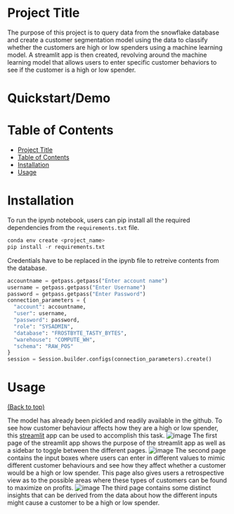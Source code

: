 # Project Title
The purpose of this project is to query data from the snowflake database and create a customer segmentation model using the data to classify whether the customers are high or low spenders using a machine learning model. A streamlit app is then created, revolving around the machine learning model that allows users to enter specific customer behaviors to see if the customer is a high or low spender.
# Quickstart/Demo

# Table of Contents

- [Project Title](#project-title)
- [Table of Contents](#table-of-contents)
- [Installation](#installation)
- [Usage](#usage)

# Installation
To run the ipynb notebook, users can pip install all the required dependencies from the ```requirements.txt``` file.
```py
conda env create <project_name>
pip install -r requirements.txt
```

Credentials have to be replaced in the ipynb file to retreive contents from the database.
```py
accountname = getpass.getpass("Enter account name")
username = getpass.getpass("Enter Username")
password = getpass.getpass("Enter Password")
connection_parameters = {
  "account": accountname,
  "user": username,
  "password": password,
  "role": "SYSADMIN",
  "database": "FROSTBYTE_TASTY_BYTES",
  "warehouse": "COMPUTE_WH",
  "schema": "RAW_POS"
}
session = Session.builder.configs(connection_parameters).create()
```

# Usage
[(Back to top)](#table-of-contents)

The model has already been pickled and readily available in the github. To see how customer behaviour affects how they are a high or low spender, this [streamlit](https://appasgjevan-m6wynvdt6f62d3xd2x28em.streamlit.app/) app can be used to accomplish this task. 
![image](https://github.com/JevTeo123/streamlit_asg_Jevan/assets/123255675/59ce2195-9019-44d4-8990-78ca09ead525)
The first page of the streamlit app shows the purpose of the streamlit app as well as a sidebar to toggle between the different pages.
![image](https://github.com/JevTeo123/streamlit_asg_Jevan/assets/123255675/af16a723-3212-49cb-adfe-29b8f76bd1be)
The second page contains the input boxes where users can enter in different values to mimic different customer behaviours and see how they affect whether a customer would be a high or low spender. This page also gives users a retrospective view as to the possible areas where these types of customers can be found to maximize on profits.
![image](https://github.com/JevTeo123/streamlit_asg_Jevan/assets/123255675/8c558946-36c3-441b-bfd5-a4c9a6d4a7ba)
The third page contains some distinct insights that can be derived from the data about how the different inputs might cause a customer to be a high or low spender.

